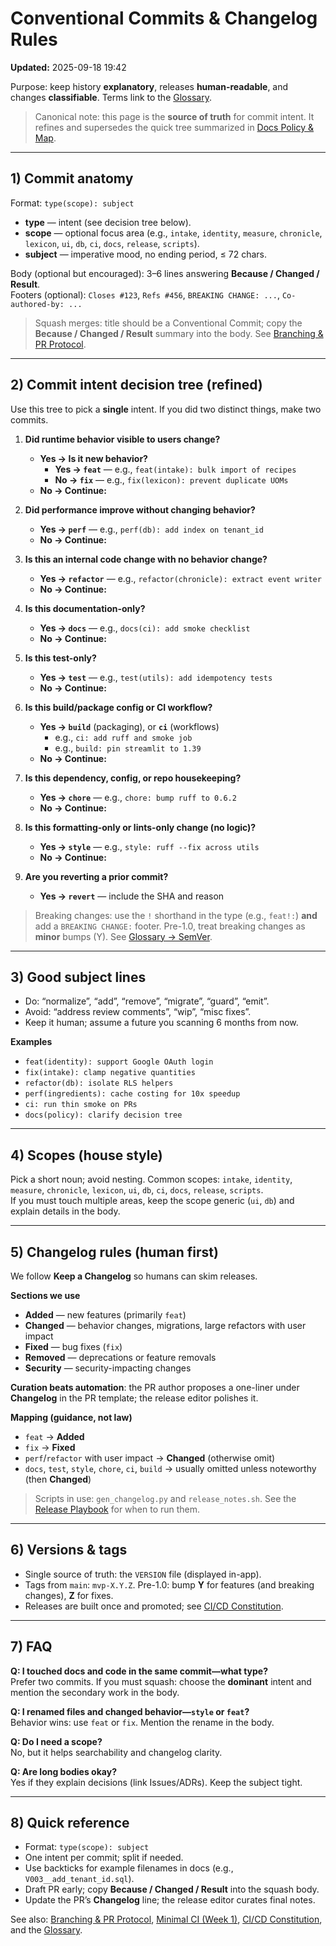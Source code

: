 # Conventional Commits & Changelog Rules
**Updated:** 2025-09-18 19:42

Purpose: keep history **explanatory**, releases **human-readable**, and changes **classifiable**. Terms link to the [Glossary](../reference/glossary.md).

> Canonical note: this page is the **source of truth** for commit intent. It refines and supersedes the quick tree summarized in [Docs Policy & Map](docs_policy.md).

---

## 1) Commit anatomy
Format: `type(scope): subject`  

- **type** — intent (see decision tree below).  
- **scope** — optional focus area (e.g., `intake`, `identity`, `measure`, `chronicle`, `lexicon`, `ui`, `db`, `ci`, `docs`, `release`, `scripts`).  
- **subject** — imperative mood, no ending period, ≤ 72 chars.

Body (optional but encouraged): 3–6 lines answering **Because / Changed / Result**.  
Footers (optional): `Closes #123`, `Refs #456`, `BREAKING CHANGE: ...`, `Co-authored-by: ...`

> Squash merges: title should be a Conventional Commit; copy the **Because / Changed / Result** summary into the body. See [Branching & PR Protocol](branching_and_prs.md).

---

## 2) Commit intent decision tree (refined)
Use this tree to pick a **single** intent. If you did two distinct things, make two commits.

1) **Did runtime behavior visible to users change?**  
   - **Yes → Is it new behavior?**  
     - **Yes → `feat`** — e.g., `feat(intake): bulk import of recipes`  
     - **No  → `fix`**  — e.g., `fix(lexicon): prevent duplicate UOMs`
   - **No → Continue:**

2) **Did performance improve without changing behavior?**  
   - **Yes → `perf`** — e.g., `perf(db): add index on tenant_id`  
   - **No → Continue:**

3) **Is this an internal code change with no behavior change?**  
   - **Yes → `refactor`** — e.g., `refactor(chronicle): extract event writer`  
   - **No → Continue:**

4) **Is this documentation-only?**  
   - **Yes → `docs`** — e.g., `docs(ci): add smoke checklist`  
   - **No → Continue:**

5) **Is this test-only?**  
   - **Yes → `test`** — e.g., `test(utils): add idempotency tests`  
   - **No → Continue:**

6) **Is this build/package config or CI workflow?**  
   - **Yes → `build`** (packaging), or **`ci`** (workflows)  
     - e.g., `ci: add ruff and smoke job`  
     - e.g., `build: pin streamlit to 1.39`  
   - **No → Continue:**

7) **Is this dependency, config, or repo housekeeping?**  
   - **Yes → `chore`** — e.g., `chore: bump ruff to 0.6.2`  
   - **No → Continue:**

8) **Is this formatting-only or lints-only change (no logic)?**  
   - **Yes → `style`** — e.g., `style: ruff --fix across utils`  
   - **No → Continue:**

9) **Are you reverting a prior commit?**  
   - **Yes → `revert`** — include the SHA and reason

> Breaking changes: use the `!` shorthand in the type (e.g., `feat!:`) **and** add a `BREAKING CHANGE:` footer. Pre-1.0, treat breaking changes as **minor** bumps (Y). See [Glossary → SemVer](../reference/glossary.md#semver-semantic-versioning).

---

## 3) Good subject lines
- Do: “normalize”, “add”, “remove”, “migrate”, “guard”, “emit”.  
- Avoid: “address review comments”, “wip”, “misc fixes”.  
- Keep it human; assume a future you scanning 6 months from now.

**Examples**  
- `feat(identity): support Google OAuth login`  
- `fix(intake): clamp negative quantities`  
- `refactor(db): isolate RLS helpers`  
- `perf(ingredients): cache costing for 10x speedup`  
- `ci: run thin smoke on PRs`  
- `docs(policy): clarify decision tree`

---

## 4) Scopes (house style)
Pick a short noun; avoid nesting. Common scopes: `intake`, `identity`, `measure`, `chronicle`, `lexicon`, `ui`, `db`, `ci`, `docs`, `release`, `scripts`.  
If you must touch multiple areas, keep the scope generic (`ui`, `db`) and explain details in the body.

---

## 5) Changelog rules (human first)
We follow **Keep a Changelog** so humans can skim releases.

**Sections we use**
- **Added** — new features (primarily `feat`)  
- **Changed** — behavior changes, migrations, large refactors with user impact  
- **Fixed** — bug fixes (`fix`)  
- **Removed** — deprecations or feature removals  
- **Security** — security-impacting changes

**Curation beats automation**: the PR author proposes a one-liner under **Changelog** in the PR template; the release editor polishes it.

**Mapping (guidance, not law)**
- `feat` → **Added**  
- `fix` → **Fixed**  
- `perf`/`refactor` with user impact → **Changed** (otherwise omit)  
- `docs`, `test`, `style`, `chore`, `ci`, `build` → usually omitted unless noteworthy (then **Changed**)

> Scripts in use: `gen_changelog.py` and `release_notes.sh`. See the [Release Playbook](../runbooks/release_playbook.md) for when to run them.

---

## 6) Versions & tags
- Single source of truth: the `VERSION` file (displayed in-app).  
- Tags from `main`: `mvp-X.Y.Z`. Pre-1.0: bump **Y** for features (and breaking changes), **Z** for fixes.  
- Releases are built once and promoted; see [CI/CD Constitution](ci_cd_constitution.md).

---

## 7) FAQ
**Q: I touched docs and code in the same commit—what type?**  
Prefer two commits. If you must squash: choose the **dominant** intent and mention the secondary work in the body.

**Q: I renamed files and changed behavior—`style` or `feat`?**  
Behavior wins: use `feat` or `fix`. Mention the rename in the body.

**Q: Do I need a scope?**  
No, but it helps searchability and changelog clarity.

**Q: Are long bodies okay?**  
Yes if they explain decisions (link Issues/ADRs). Keep the subject tight.

---

## 8) Quick reference
- Format: `type(scope): subject`  
- One intent per commit; split if needed.  
- Use backticks for example filenames in docs (e.g., `V003__add_tenant_id.sql`).  
- Draft PR early; copy **Because / Changed / Result** into the squash body.  
- Update the PR’s **Changelog** line; the release editor curates final notes.

See also: [Branching & PR Protocol](branching_and_prs.md), [Minimal CI (Week 1)](ci_minimal.md), [CI/CD Constitution](ci_cd_constitution.md), and the [Glossary](../reference/glossary.md).
